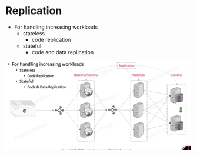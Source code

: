 # Replication

- For handling increasing workloads
  - stateless
    - code replication
  - stateful
    - code and data replication


![Alt text](image-3.png)